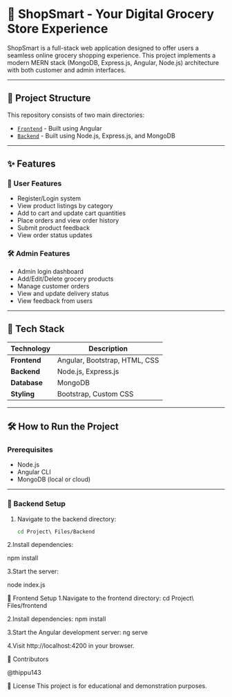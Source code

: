 # 🛒 ShopSmart - Your Digital Grocery Store Experience

ShopSmart is a full-stack web application designed to offer users a seamless online grocery shopping experience. This project implements a modern MERN stack (MongoDB, Express.js, Angular, Node.js) architecture with both customer and admin interfaces.

---

## 📁 Project Structure

This repository consists of two main directories:

- [`Frontend`](https://github.com/Helina-Thathapudi/Shopsmart/tree/main/Project%20Files/frontend) - Built using Angular
- [`Backend`](https://github.com/Helina-Thathapudi/Shopsmart/tree/main/Project%20Files/Backend) - Built using Node.js, Express.js, and MongoDB

---

## ✨ Features

### 🧑 User Features
- Register/Login system
- View product listings by category
- Add to cart and update cart quantities
- Place orders and view order history
- Submit product feedback
- View order status updates

### 🛠️ Admin Features
- Admin login dashboard
- Add/Edit/Delete grocery products
- Manage customer orders
- View and update delivery status
- View feedback from users

---

## 🚀 Tech Stack

| Technology     | Description                      |
|----------------|----------------------------------|
| **Frontend**   | Angular, Bootstrap, HTML, CSS    |
| **Backend**    | Node.js, Express.js              |
| **Database**   | MongoDB                          |
| **Styling**    | Bootstrap, Custom CSS            |

---

## 🛠️ How to Run the Project

### Prerequisites

- Node.js
- Angular CLI
- MongoDB (local or cloud)

---

### 🔧 Backend Setup

1. Navigate to the backend directory:
   ```bash
   cd Project\ Files/Backend
2.Install dependencies:

npm install

3.Start the server:

node index.js

🎨 Frontend Setup
1.Navigate to the frontend directory:
cd Project\ Files/frontend

2.Install dependencies:
npm install

3.Start the Angular development server:
ng serve

4.Visit http://localhost:4200 in your browser.

🙌 Contributors

 @thippu143
 
📄 License
This project is for educational and demonstration purposes.
